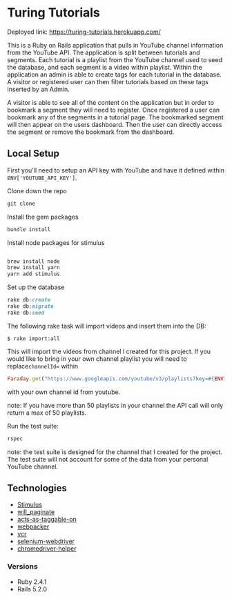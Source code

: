 # Turing Tutorials

Deployed link: https://turing-tutorials.herokuapp.com/

This is a Ruby on Rails application that pulls in YouTube channel information from the YouTube API. The application is split between tutorials and segments. Each tutorial is a playlist from the YouTube channel used to seed the database, and each segment is a video within playlist. Within the application an admin is able to create tags for each tutorial in the database. A visitor or registered user can then filter tutorials based on these tags inserted by an Admin.

A visitor is able to see all of the content on the application but in order to bookmark a segment they will need to register. Once registered a user can bookmark any of the segments in a tutorial page. The bookmarked segment will then appear on the users dashboard. Then the user can directly access the segment or remove the bookmark from the dashboard.

## Local Setup

First you'll need to setup an API key with YouTube and have it defined within `ENV['YOUTUBE_API_KEY']`.

Clone down the repo
```ruby
git clone
```
Install the gem packages
```ruby
bundle install
```
Install node packages for stimulus
```js

brew install node
brew install yarn
yarn add stimulus
```
Set up the database
 ```ruby 
 rake db:create
 rake db:migrate
 rake db:seed
 ```
The following rake task will import videos and insert them into the DB:

`$ rake import:all`

This will import the videos from channel I created for this project. If you would like to bring in your own channel playlist you will need to replace`channelId=` within 
```ruby 
Faraday.get("https://www.googleapis.com/youtube/v3/playlists?key=#{ENV['YOUTUBE_API_KEY']}&part=snippet&channelId=UCwWA2R0g0x3UdEFSIKSDOmw&maxResults=50")
```
with your own channel id from youtube.

note: If you have more than 50 playlists in your channel the API call will only return a max of 50 playlists.

Run the test suite:
```ruby
rspec
```
note: the test suite is designed for the channel that I created for the project. The test suite will not account for some of the data from your personal YouTube channel.

## Technologies
* [Stimulus](https://github.com/stimulusjs/stimulus)
* [will_paginate](https://github.com/mislav/will_paginate)
* [acts-as-taggable-on](https://github.com/mbleigh/acts-as-taggable-on)
* [webpacker](https://github.com/rails/webpacker)
* [vcr](https://github.com/vcr/vcr)
* [selenium-webdriver](https://www.seleniumhq.org/docs/03_webdriver.jsp)
* [chromedriver-helper](http://chromedriver.chromium.org/)

### Versions
* Ruby 2.4.1
* Rails 5.2.0
